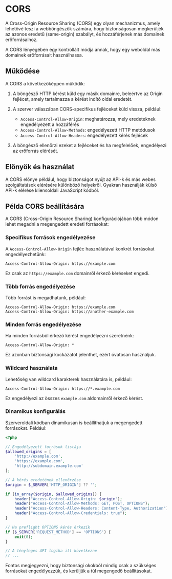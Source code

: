 # CORS

A Cross-Origin Resource Sharing (CORS) egy olyan mechanizmus, amely lehetővé teszi a webböngészők számára, hogy biztonságosan megkerüljék az azonos eredetű (same-origin) szabályt, és hozzáférjenek más domainek erőforrásaihoz.

A CORS lényegében egy kontrollált módja annak, hogy egy weboldal más domainek erőforrásait használhassa.

## Működése

A CORS a következőképpen működik:

1. A böngésző HTTP kérést küld egy másik domainre, beleértve az Origin fejlécet, amely tartalmazza a kérést indító oldal eredetét.

2. A szerver válaszában CORS-specifikus fejléceket küld vissza, például:
   - `Access-Control-Allow-Origin`: meghatározza, mely eredeteknek engedélyezett a hozzáférés
   - `Access-Control-Allow-Methods`: engedélyezett HTTP metódusok
   - `Access-Control-Allow-Headers`: engedélyezett kérés fejlécek

3. A böngésző ellenőrzi ezeket a fejléceket és ha megfelelőek, engedélyezi az erőforrás elérését.

## Előnyök és használat

A CORS előnye például, hogy biztonságot nyújt az API-k és más webes szolgáltatások elérésére különböző helyekről. Gyakran használják külső API-k elérése kliensoldali JavaScript kódból.

## Példa CORS beállítására

A CORS (Cross-Origin Resource Sharing) konfigurációjában több módon lehet megadni a megengedett eredeti forrásokat:

### Specifikus források engedélyezése

A `Access-Control-Allow-Origin` fejléc használatával konkrét forrásokat engedélyezhetünk:

```
Access-Control-Allow-Origin: https://example.com
```

Ez csak az `https://example.com` domainről érkező kéréseket engedi.

### Több forrás engedélyezése

Több forrást is megadhatunk, például:

```
Access-Control-Allow-Origin: https://example.com
Access-Control-Allow-Origin: https://another-example.com
```

### Minden forrás engedélyezése

Ha minden forrásból érkező kérést engedélyezni szeretnénk:

```
Access-Control-Allow-Origin: *
```

Ez azonban biztonsági kockázatot jelenthet, ezért óvatosan használjuk.

### Wildcard használata

Lehetőség van wildcard karakterek használatára is, például:

```
Access-Control-Allow-Origin: https://*.example.com
```

Ez engedélyezi az összes `example.com` aldomainről érkező kérést.

### Dinamikus konfigurálás

Szerveroldali kódban dinamikusan is beállíthatjuk a megengedett forrásokat. Például:

```php
<?php

// Engedélyezett források listája
$allowed_origins = [
    'http://example.com',
    'https://example.com',
    'http://subdomain.example.com'
];

// A kérés eredetének ellenőrzése
$origin = $_SERVER['HTTP_ORIGIN'] ?? '';

if (in_array($origin, $allowed_origins)) {
    header("Access-Control-Allow-Origin: $origin");
    header("Access-Control-Allow-Methods: GET, POST, OPTIONS");
    header("Access-Control-Allow-Headers: Content-Type, Authorization");
    header("Access-Control-Allow-Credentials: true");
}

// Ha preflight OPTIONS kérés érkezik
if ($_SERVER['REQUEST_METHOD'] == 'OPTIONS') {
    exit(0);
}

// A tényleges API logika itt következne
// ...
```

Fontos megjegyezni, hogy biztonsági okokból mindig csak a szükséges forrásokat engedélyezzük, és kerüljük a túl megengedő beállításokat.